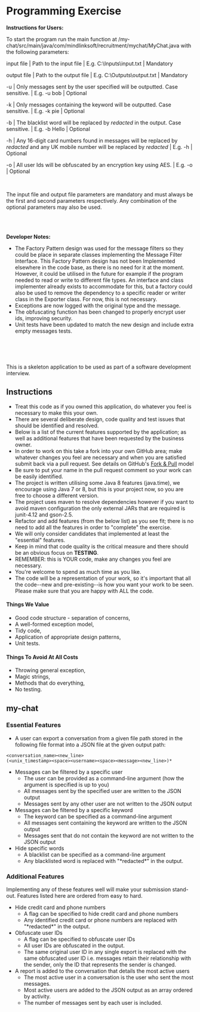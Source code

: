 Programming Exercise
====================

**Instructions for Users:**

To start the program run the main function at /my-chat/src/main/java/com/mindlinksoft/recruitment/mychat/MyChat.java with the following parameters:

input file   |  Path to the input file  |  E.g. C:\Inputs\input.txt  |  Mandatory

output file  |  Path to the output file |  E.g. C:\Outputs\output.txt   |  Mandatory
   
-u <user>   |  Only messages sent by the user specified will be outputted. Case sensitive.   |  E.g. -u bob   |  Optional
   
-k <keyword>   |  Only messages containing the keyword will be outputted. Case sensitive. |  E.g. -k pie   |  Optional
   
-b <blacklist> |  The blacklist word will be replaced by *redacted* in the output. Case sensitive.   |  E.g. -b Hello	|  Optional
   
-h |  Any 16-digit card numbers found in messages will be replaced by *redacted* and any UK mobile number will be replaced by *redacted*  |  E.g. -h |  Optional

-o |  All user Ids will be obfuscated by an encryption key using AES.   |  E.g. -o |  Optional

<br />

The input file and output file parameters are mandatory and must always be the first and second parameters respectively. Any combination of the optional parameters may also be used.

<br />
<br />

**Developer Notes:**

*	The Factory Pattern design was used for the message filters so they could be place in separate classes implementing the Message Filter Interface. This Factory Pattern design has not been Implemented elsewhere in the code base, as there is no need for it at the moment. However, it could be utilised in the future for example if the program needed to read or write to different file types. An interface and class implementer already exists to accommodate for this, but a factory could also be used to remove the dependency to a specific reader or writer class in the Exporter class. For now, this is not necessary.
*	Exceptions are now logged with the original type and the message. 
*	The obfuscating function has been changed to properly encrypt user ids, improving security.
*	Unit tests have been updated to match the new design and include extra empty messages tests.

<br />
<br />
<br />

This is a skeleton application to be used as part of a software development interview.

Instructions
------------

* Treat this code as if you owned this application, do whatever you feel is necessary to make this your own.
* There are several deliberate design, code quality and test issues that should be identified and resolved.
* Below is a list of the current features supported by the application; as well as additional features that have been requested by the business owner.
* In order to work on this take a fork into your own GitHub area; make whatever changes you feel are necessary and when you are satisfied submit back via a pull request. See details on GitHub's [Fork & Pull](https://help.github.com/articles/using-pull-requests) model
* Be sure to put your name in the pull request comment so your work can be easily identified.
* The project is written utilising some Java 8 features (java.time), we encourage using Java 7 or 8, but this is your project now, so you are free to choose a different version.
* The project uses maven to resolve dependencies however if you want to avoid maven configuration the only external JARs that are required is junit-4.12 and gson-2.5.
* Refactor and add features (from the below list) as you see fit; there is no need to add all the features in order to "complete" the exercise.
* We will only consider candidates that implemented at least the "essential" features.
* Keep in mind that code quality is the critical measure and there should be an obvious focus on __TESTING__.
* REMEMBER: this is YOUR code, make any changes you feel are necessary.
* You're welcome to spend as much time as you like.
* The code will be a representation of your work, so it's important that all the code--new and pre-existing--is how you want your work to be seen.  Please make sure that you are happy with ALL the code.

#### Things We Value

* Good code structure - separation of concerns,
* A well-formed exception model,
* Tidy code,
* Application of appropriate design patterns,
* Unit tests.

#### Things To Avoid At All Costs

* Throwing general exception,
* Magic strings,
* Methods that do everything,
* No testing.

my-chat
-------

### Essential Features

* A user can export a conversation from a given file path stored in the following file format into a JSON file at the given output path:
```
<conversation_name><new_line>
(<unix_timestamp><space><username><space><message><new_line>)*
```
* Messages can be filtered by a specific user
    * The user can be provided as a command-line argument (how the argument is specified is up to you)
    * All messages sent by the specified user are written to the JSON output
    * Messages sent by any other user are not written to the JSON output
* Messages can be filtered by a specific keyword
    * The keyword can be specified as a command-line argument
    * All messages sent containing the keyword are written to the JSON output
    * Messages sent that do not contain the keyword are not written to the JSON output
* Hide specific words
    * A blacklist can be specified as a command-line argument
    * Any blacklisted word is replaced with "\*redacted\*" in the output.

### Additional Features

Implementing any of these features well will make your submission stand-out. Features listed here are ordered from easy to hard.

* Hide credit card and phone numbers
    * A flag can be specified to hide credit card and phone numbers
    * Any identified credit card or phone numbers are replaced with "\*redacted\*" in the output.
* Obfuscate user IDs
    * A flag can be specified to obfuscate user IDs
    * All user IDs are obfuscated in the output.
    * The same original user ID in any single export is replaced with the same obfuscated user ID i.e. messages retain their relationship with the sender, only the ID that represents the sender is changed.
* A report is added to the conversation that details the most active users
    * The most active user in a conversation is the user who sent the most messages.
    * Most active users are added to the JSON output as an array ordered by activity.
    * The number of messages sent by each user is included.
